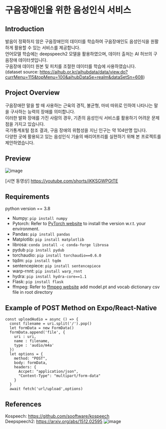 # 구음장애인을 위한 음성인식 서비스
## Introduction
발음이 정확하지 않은 구음장애인의 데이터를 학습하여 구음장애인도 음성인식을 원활하게 활용할 수 있는 서비스를 제공합니다.  
언어모델 학습에는 deepspeech2 모델을 활용하였으며, 데이터 출처는 AI 허브의 구음장애 데이터셋입니다.  
구음장애 데이터 원본 및 피치를 조절한 데이터를 학습에 사용하였습니다.  
(dataset source: https://aihub.or.kr/aihubdata/data/view.do?currMenu=115&topMenu=100&aihubDataSe=realm&dataSetSn=608)

## Project Overview
구음장애란 말을 할 때 사용하는 근육의 경직, 불균형, 마비 따위로 인하여 나타나는 말을 구사하는 능력의 장애를 의미합니다.  
이러한 발화 장애를 가진 사람의 경우, 기존의 음성인식 서비스를 활용하기 어려운 문제점을 가지고 있습니다.  
국가통계포털 참조 결과, 구음 장애의 위험성을 지닌 인구는 약 104만명 입니다.  
다양한 곳에 활용되고 있는 음성인식 기술의 배리어프리를 실현하기 위해 본 프로젝트를 제안하였습니다.

## Preview
![image](https://github.com/user-attachments/assets/faad9b73-3dfe-400d-a8dd-20d4f195b41e)

[시연 동영상]
https://youtube.com/shorts/iKKSGWPGtTE

## Requirements
python version == 3.8

* Numpy: `pip install numpy`
* Pytorch: Refer to [PyTorch website](http://pytorch.org/) to install the version w.r.t. your environment.   
* Pandas: `pip install pandas` 
* Matplotlib: `pip install matplotlib`
* librosa: `conda install -c conda-forge librosa` 
* pydub `pip install pydub`
* torchaudio: `pip install torchaudio==0.6.0` 
* tqdm: `pip install tqdm`
* sentencepiece: `pip install sentencepiece` 
* warp-rnnt: `pip install warp_rnnt` 
* hydra: `pip install hydra-core==1.1`
* Flask: `pip install flask`
* ffmpeg: Refer to [ffmpeg website](https://ffmpeg.org/)
add model.pt and vocab dictionary csv file in root directory

## Example of POST Method on Expo/React-Native

```
const uploadAudio = async () => {
  const filename = uri.split('/').pop()
  let formData = new FormData()
  formData.append('file', {
    uri : uri,
    name : filename,
    type : 'audio/m4a'
  })
  let options = {
    method: "POST",
    body: formData,
    headers: {
      Accpet: "application/json",
      "Content-Type": "multipart/form-data"
    }
  }
  await fetch('url/upload',options)
```

## References
Kospeech: https://github.com/sooftware/kospeech  
Deepspeech2: https://arxiv.org/abs/1512.02595
![image](https://github.com/user-attachments/assets/71a6fdc1-3492-48ab-ad6b-778beb540062)

